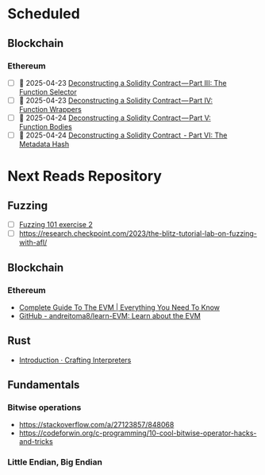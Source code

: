 # Scheduled
## Blockchain

### Ethereum
- [ ] 📅 2025-04-23 [Deconstructing a Solidity Contract — Part III: The Function Selector](https://blog.openzeppelin.com/deconstructing-a-solidity-contract-part-iii-the-function-selector-6a9b6886ea49)
- [ ] 📅 2025-04-23 [Deconstructing a Solidity Contract — Part IV: Function Wrappers](https://blog.openzeppelin.com/deconstructing-a-solidity-contract-part-iv-function-wrappers-d8e46672b0ed)
- [ ] 📅 2025-04-24 [Deconstructing a Solidity Contract — Part V: Function Bodies](https://blog.openzeppelin.com/deconstructing-a-solidity-contract-part-v-function-bodies-2d19d4bef8be)
- [ ]  📅 2025-04-24 [Deconstructing a Solidity Contract  - Part VI: The Metadata Hash](https://blog.openzeppelin.com/deconstructing-a-solidity-contract-part-vi-the-swarm-hash-70f069e22aef)

# Next Reads Repository

## Fuzzing
- [ ] [Fuzzing 101 exercise 2](https://github.com/antonio-morales/Fuzzing101)
- [ ] https://research.checkpoint.com/2023/the-blitz-tutorial-lab-on-fuzzing-with-afl/

## Blockchain

### Ethereum
- [Complete Guide To The EVM | Everything You Need To Know](https://www.youtube.com/watch?v=Ru3inmu1FuQ&ab_channel=OwenThurm)
- [GitHub - andreitoma8/learn-EVM: Learn about the EVM](https://github.com/andreitoma8/learn-EVM)

## Rust
- [Introduction · Crafting Interpreters](https://craftinginterpreters.com/introduction.html)
## Fundamentals

### Bitwise operations
- https://stackoverflow.com/a/27123857/848068
- https://codeforwin.org/c-programming/10-cool-bitwise-operator-hacks-and-tricks

### Little Endian, Big Endian